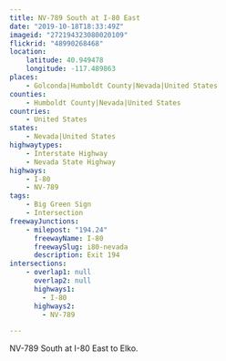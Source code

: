 ```yaml
---
title: NV-789 South at I-80 East
date: "2019-10-18T18:33:49Z"
imageid: "272194323080020109"
flickrid: "48990268468"
location:
    latitude: 40.949478
    longitude: -117.489863
places:
    - Golconda|Humboldt County|Nevada|United States
counties:
    - Humboldt County|Nevada|United States
countries:
    - United States
states:
    - Nevada|United States
highwaytypes:
    - Interstate Highway
    - Nevada State Highway
highways:
    - I-80
    - NV-789
tags:
    - Big Green Sign
    - Intersection
freewayJunctions:
    - milepost: "194.24"
      freewayName: I-80
      freewaySlug: i80-nevada
      description: Exit 194
intersections:
    - overlap1: null
      overlap2: null
      highways1:
        - I-80
      highways2:
        - NV-789

---
```

NV-789 South at I-80 East to Elko.